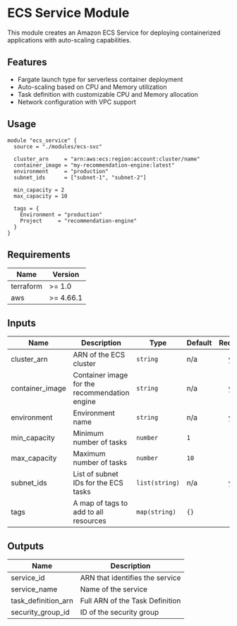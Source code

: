 # ECS Service Module

This module creates an Amazon ECS Service for deploying containerized applications with auto-scaling capabilities.

## Features

- Fargate launch type for serverless container deployment
- Auto-scaling based on CPU and Memory utilization
- Task definition with customizable CPU and Memory allocation
- Network configuration with VPC support

## Usage

```hcl
module "ecs_service" {
  source = "./modules/ecs-svc"

  cluster_arn     = "arn:aws:ecs:region:account:cluster/name"
  container_image = "my-recommendation-engine:latest"
  environment     = "production"
  subnet_ids      = ["subnet-1", "subnet-2"]

  min_capacity = 2
  max_capacity = 10

  tags = {
    Environment = "production"
    Project     = "recommendation-engine"
  }
}
```

## Requirements

| Name | Version |
|------|----------|
| terraform | >= 1.0 |
| aws | >= 4.66.1 |

## Inputs

| Name | Description | Type | Default | Required |
|------|-------------|------|---------|:--------:|
| cluster_arn | ARN of the ECS cluster | `string` | n/a | yes |
| container_image | Container image for the recommendation engine | `string` | n/a | yes |
| environment | Environment name | `string` | n/a | yes |
| min_capacity | Minimum number of tasks | `number` | `1` | no |
| max_capacity | Maximum number of tasks | `number` | `10` | no |
| subnet_ids | List of subnet IDs for the ECS tasks | `list(string)` | n/a | yes |
| tags | A map of tags to add to all resources | `map(string)` | `{}` | no |

## Outputs

| Name | Description |
|------|-------------|
| service_id | ARN that identifies the service |
| service_name | Name of the service |
| task_definition_arn | Full ARN of the Task Definition |
| security_group_id | ID of the security group |